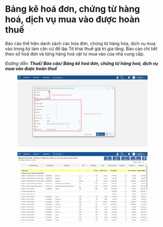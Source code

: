# Bảng kê hoá đơn, chứng từ hàng hoá, dịch vụ mua vào được hoàn thuế

Báo cáo thể hiện danh sách các hóa đơn, chứng từ hàng hóa, dịch vụ mua vào trong kỳ làm căn cứ để lập Tờ khai thuế giá trị gia tăng. Báo cáo chi tiết theo số hoá đơn và từng hàng hoá vật tư mua vào của nhà cung cấp.

_Đường dẫn: **Thuế/ Báo cáo/ Bảng kê hoá đơn, chứng từ hàng hoá, dịch vụ mua vào được hoàn thuế**_

<figure><img src="../../.gitbook/assets/Bảng kê hoá đơn chứng từ hàng hoá dịch vụ mua vào được hoàn thuế.png" alt=""><figcaption></figcaption></figure>

<figure><img src="../../.gitbook/assets/image (173).png" alt=""><figcaption></figcaption></figure>
